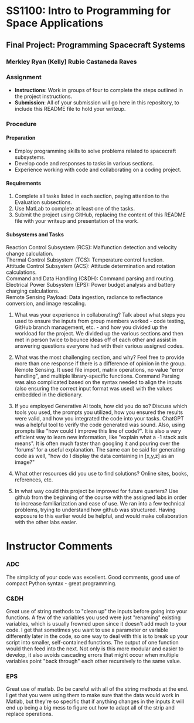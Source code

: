 # SS1100: Intro to Programming for Space Applications
## Final Project: Programming Spacecraft Systems

### Merkley	Ryan (Kelly)	Rubio Castaneda	Raves

### Assignment
- **Instructions**: Work in groups of four to complete the steps outlined in the project instructions.
- **Submission**: All of your submission will go here in this repository, to include this README file to hold your writeup.

### Procedure
#### Preparation
- Employ programming skills to solve problems related to spacecraft subsystems.
- Develop code and responses to tasks in various sections.
- Experience working with code and collaborating on a coding project.

#### Requirements
1. Complete all tasks listed in each section, paying attention to the Evaluation subsections.
2. Use MatLab to complete at least one of the tasks.
3. Submit the project using GitHub, replacing the content of this README file with your writeup and presentation of the work.

#### Subsystems and Tasks
Reaction Control Subsystem (RCS): Malfunction detection and velocity change calculation.\
Thermal Control Subsystem (TCS): Temperature control function.\
Attitude Control Subsystem (ACS): Attitude determination and rotation calculations.\
Command and Data Handling (C&DH): Command parsing and routing.\
Electrical Power Subsystem (EPS): Power budget analysis and battery charging calculations.\
Remote Sensing Payload: Data ingestion, radiance to reflectance conversion, and image rescaling.

1. What was your experience in collaborating? Talk about what steps you used to ensure the
inputs from group members worked - code testing, GitHub branch management, etc. - and
how you divided up the workload for the project.
We divided up the various sections and then met in person twice to bounce ideas off of each other and assist in answering questions everyone had with their various assigned codes.

2. What was the most challenging section, and why? Feel free to provide more than one response
if there is a difference of opinion in the group. Remote Sensing.  It used file import, matrix operations, no value "error handling", and multiple library-specific functions.
Command Parsing was also complicated based on the syntax needed to align the inputs (also ensuring the correct input format was used) with the values embedded in the dictionary. 

4. If you employed Generative AI tools, how did you do so? Discuss which tools you used, the
prompts you utilized, how you ensured the results were valid, and how you integrated the code
into your tasks.
ChatGPT was a helpful tool to verify the code generated was sound.  Also, using prompts like "how could I improve this line of code?".  It is also a very efficient way to learn new information, like "explain what a -1 stack axis means".  It is often much faster than googling it and pouring over the 'forums' for a useful explanation.  The same can be said for generating code as well, "how do I display the data containing in [x,y,z] as an image?"

5. What other resources did you use to find solutions? Online sites, books, references, etc.

6. In what way could this project be improved for future quarters?
Use github from the beginning of the course with the assigned labs in order to increase familiarization and ease of use. We ran into a few technical problems, trying to understand how github was structured. Having exposure to this earlier would be helpful, and would make collaboration with the other labs easier. 


# Instructor Comments

### ADC
The simplicty of your code was excellent. Good comments, good use of compact Python syntax - great programming.

### C&DH 
Great use of string methods to "clean up" the inputs before going into your functions. A few of the variables you used were just "renaming" existing variables, which is usually frowned upon since it doesn't add much to your code. I get that sometimes you want to use a parameter or variable differently later in the code, so one way to deal with this is to break up your script into smaller, self-contained functions. The output of one function would then feed into the next. Not only is this more modular and easier to develop, it also avoids cascading errors that might occur when multiple variables point "back through" each other recursively to the same value.

### EPS
Great use of matlab. Do be careful with all of the string methods at the end. I get that you were using them to make sure that the data would work in Matlab, but they're so specific that if anything changes in the inputs it will end up being a big mess to figure out how to adapt all of the strip and replace operations.

